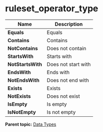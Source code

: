 # ruleset\_operator\_type

|Name|Description|
|----|-----------|
|**Equals** |Equals|
|**Contains** |Contains|
|**NotContains** |Does not contain|
|**StartsWith** |Starts with|
|**NotStartsWith** |Does not start with|
|**EndsWith** |Ends with|
|**NotEndsWith** |Does not end with|
|**Exists** |Exists|
|**NotExists** |Does not exist|
|**IsEmpty** |Is empty|
|**IsNotEmpty** |Is not empty|

**Parent topic:** [Data Types](../data_types/c_datatypes.md)

